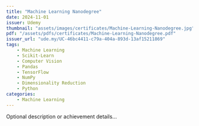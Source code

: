 ```yaml
---
title: "Machine Learning Nanodegree"
date: 2024-11-01
issuer: Udemy
thumbnail: "assets/images/certificates/Machine-Learning-Nanodegree.jpg"
pdf: "/assets/pdfs/certificates/Machine-Learning-Nanodegree.pdf"
issuer_url: "ude.my/UC-46bc4411-c79a-404a-893d-13af15211869"
tags:
    - Machine Learning
    - Scikit-Learn
    - Computer Vision
    - Pandas
    - TensorFlow
    - NumPy
    - Dimensionality Reduction
    - Python
categories:
    - Machine Learning
---
```


Optional description or achievement details...
